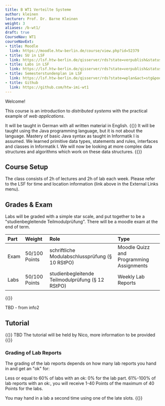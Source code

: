 ```yaml
---
title: B WT1 Verteilte Systeme
author: kleinen
lecturer: Prof. Dr. Barne Kleinen
weight: 3
aliases: /b-wt1/
draft: true
CourseNav: WT1
courseNavExt:
- title: Moodle
  link: https://moodle.htw-berlin.de/course/view.php?id=52379
- title: SU in LSF
  link: https://lsf.htw-berlin.de/qisserver/rds?state=verpublish&status=init&vmfile=no&publishid=214492&moduleCall=webInfo&publishConfFile=webInfo&publishSubDir=veranstaltung
- title: Labs in LSF
  link: https://lsf.htw-berlin.de/qisserver/rds?state=verpublish&status=init&vmfile=no&publishid=214487&moduleCall=webInfo&publishConfFile=webInfo&publishSubDir=veranstaltung
- title: Semesterstundenplan im LSF
  link: https://lsf.htw-berlin.de/qisserver/rds?state=wplan&act=stg&pool=stg&P.subc=plan&k_abstgv.abstgvnr=231&idcol=k_abstgv.abstgvnr&idval=231&r_zuordabstgv.semvonint=5&k_abstgv.dtxt=internationale&r_zuordabstgv.sembisint=6&purge=n&getglobal=n&text=Internationale+Medieninformatik+%28B%29%2C+Pr%C3%BCfungsOrdnung+20112&week=-20
- title: Github
  link: https://github.com/htw-imi-wt1
---
```


Welcome!


This course is an introduction to *distributed systems* with the practical example of *web applications*.

It will be
taught in German with all written material in English.
{{<comment>}}
 It will be
taught using the Java programming language, but it is not about the language.
Mastery of basic Java syntax as taught in Informatik I is assumed. We learned
primitive data types, statements and rules, interfaces and classes in
Informatik I. We will now be looking at more complex data structures and
algorithms which work on these data structures.
{{</comment>}}

## Course Setup

The class consists of 2h of lectures and 2h of lab each week. Please refer to the LSF
for time and location information (link above in the External Links menu).


## Grades & Exam

Labs will be graded with a simple star scale, and put together to be a "studienbegleitende Teilmodulprüfung".
There will be a moodle exam at the end of term.

| Part | Weight | Role                                             | Type      |
|:-----|:-------|:-------------------------------------------------|:----------|
| Exam | 50/100 Points   | schriftliche Modulabschlussprüfung (§ 10 RStPO)  | Moodle Quizz and Programming Assignments |
| Labs | 50/100 Points    | studienbegleitende Teilmodulprüfung (§ 12 RStPO) | Weekly Lab Reports |
{{<comment>}}

TBD - from info2

## Tutorial
{{<comment>}}
TBD
The tutorial will be held by Nico, more information to be provided
{{</comment>}}

### Grading of Lab Reports

The grading of the lab reports depends on how many lab reports you hand in and get an "ok" for:

Less or equal to 60% of labs with an ok:  0% for the lab part.
61%-100% of lab reports with an ok:, you will receive 1-40 Points of the maximum of 40 Points for the labs.

You may hand in a lab a second time using one of the late slots.
{{</comment>}}
